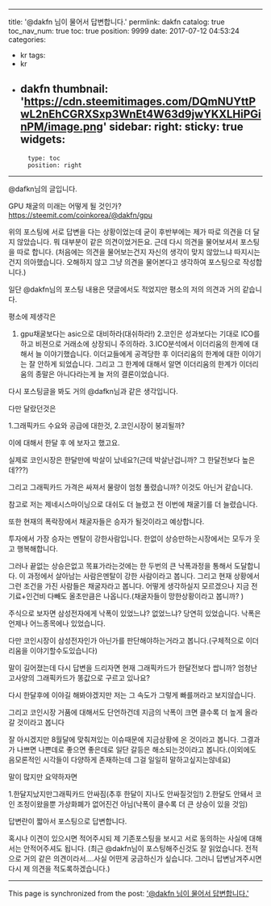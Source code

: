 
---
title: '@dakfn 님이 물어서 답변합니다.'
permlink: dakfn
catalog: true
toc_nav_num: true
toc: true
position: 9999
date: 2017-07-12 04:53:24
categories:
- kr
tags:
- kr
- dakfn
thumbnail: 'https://cdn.steemitimages.com/DQmNUYttPwL2nEhCGRXSxp3WnEt4W63d9jwYKXLHiPGinPM/image.png'
sidebar:
    right:
        sticky: true
widgets:
    -
        type: toc
        position: right
---


@dafkn님의 글입니다.

GPU 채굴의 미래는 어떻게 될 것인가?
https://steemit.com/coinkorea/@dakfn/gpu

위의 포스팅에 서로 답변을 다는 상황이었는데 굳이 후반부에는 제가 따로 의견을 더 달지 않았습니다. 뭐 대부분이 같은 의견이었거든요. 근데  다시 의견을 물어보셔서 포스팅을 따로 합니다.
(처음에는 의견을 물어보는건지 자신의 생각이 맞지 않았느냐 따지시는건지 의아했습니다. 오해하지 않고 그냥 의견을 물어본다고 생각하여 포스팅으로 작성합니다.)


일단 @dakfn님의 포스팅 내용은 댓글에서도 적었지만 평소의 저의 의견과 거의 같습니다.

평소에 제생각은
1. gpu채굴보다는 asic으로 대비하라(대쉬하라!)
2.코인은 성과보다는 기대로 ICO를 하고 비젼으로 거래소에 상장되니 주의하라.
3.ICO분석에서 이더리움의 한계에 대해서 늘 이야기했습니다. 이더교들에게 공격당한 후 이더리움의 한계에 대한 이야기는 잘 안하게 되었습니다. 그리고 그 한계에 대해서 알면 이더리움의 한계가 이더리움의 종말은 아니다라는게 늘 저의 결론이었습니다. 


다시 포스팅글을 봐도 거의 @dafkn님과 같은 생각입니다.

다만 달랐던것은 

1.그래픽카드 수요와 공급에 대한것,
2.코인시장이 붕괴될까?

이에 대해서 한달 후 에 보자고 했고요.

실제로 코인시장은 한달만에 박살이 났네요?(근데 박살난겁니까? 그 한달전보다 높은데???)

그리고 그래픽카드 가격은 싸져서 물량이 엄청 풀렸습니까? 이것도 아닌거 같습니다.

참고로 저는 제네시스마이닝으로 대쉬도 더 늘렸고 전 이번에 채굴기를 더 늘렸습니다. 

또한 현재의 폭락장에서  채굴자들은 승자가 될것이라고 예상합니다.

투자에서 가장 승자는 멘탈이 강한사람입니다. 한없이 상승만하는시장에서는 모두가 웃고 행복해합니다. 

그러나 끝없는 상승은없고 목표가라는것에는  한 두번의 큰 낙폭과정을 통해서  도달합니다. 이 과정에서 살아남는 사람은멘탈이 강한 사람이라고 봅니다. 그리고 현재 상황에서 그런 조건을 가진 사람들은  채굴자라고 봅니다.  어떻게 생각하실지 모르겠으나 지금 전기료+인건비 다빼도 올초만큼은 나옵니다.(채굴자들이 망한상황이라고 봅니까? )

 주식으로 보자면 삼성전자에게 낙폭이 있었느냐? 없었느냐? 당연히 있었습니다. 낙폭은 언제나 어느종목에나 있었습니다. 

다만 코인시장이 삼성전자인가 아닌가를 판단해야하는거라고 봅니다.(구체적으로 이더리움을 이야기할수도있습니다)


말이 길어졌는데 다시 답변을 드리자면 현재 그래픽카드가 한달전보다 쌉니까?  엄청난 고사양의 그래픽카드가 똥값으로 구르고 있나요?

다시 한달후에 이야길 해봐야겠지만 저는 그 속도가 그렇게 빠를꺼라고 보지않습니다.

그리고 코인시장 거품에 대해서도 단언하건데 지금의 낙폭이 크면 클수록 더 높게 올라갈 것이라고 봅니다

잘 아시겠지만 8월달에 맞춰져있는 이슈때문에 지금상황에 온 것이라고 봅니다. 그결과가 나쁘면 나쁜데로 좋으면 좋은데로 일단 갈등은 해소되는것이라고 봅니다.(이외에도 음모론적인 시각들이 다양하게 존재하는데 그걸 일일히 말하고싶지는않네요)

말이 많지만 요약하자면

1.한달지났지만그래픽카드 안싸짐(추후 한달이 지나도 안싸질것임!)
2.한달도 안돼서 코인 조정이왔을뿐 가상화폐가 없어진건 아님(낙폭이 클수록 더 큰 상승이 있을 것임)

답변란이 짧아서 포스팅으로 답변합니다.

혹시나 이견이 있으시면 적어주시되 제 기존포스팅을 보시고 서로 동의하는 사실에 대해서는 안적어주셔도 됩니다.
(최근 @dakfn님이 포스팅해주신것도 잘 읽었습니다. 전적으로 거의 같은 의견이라서....사실 어떤게 궁금하신가 싶습니다. 그러니 답변남겨주시면 다시 제 의견을 적도록하겠습니다.)

- - -

This page is synchronized from the post: ['@dakfn 님이 물어서 답변합니다.'](https://steemit.com/@virus707/dakfn)

